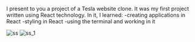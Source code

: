 I present to you a project of a Tesla website clone. It was my first project written using React technology. In it, I learned:
-creating applications in React
-styling in React
-using the terminal and working in it

![ss](https://user-images.githubusercontent.com/123744356/231899785-70c3b1bf-51f5-4855-82e0-6ef77d3d7695.png)
![ss_1](https://user-images.githubusercontent.com/123744356/231899830-dd17051b-2012-496e-9a6c-94ecb3b48dc1.png)
